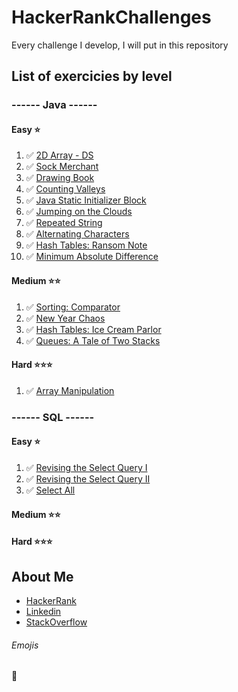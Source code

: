 # HackerRankChallenges
Every challenge I develop, I will put in this repository

## List of exercicies by level

### ------ Java ------
#### Easy ⭐
1.  ✅ [2D Array - DS](https://www.hackerrank.com/challenges/2d-array/problem)
2.  ✅ [Sock Merchant](https://www.hackerrank.com/challenges/sock-merchant/problem)
3.  ✅ [Drawing Book](https://www.hackerrank.com/challenges/drawing-book/problem)
4.  ✅ [Counting Valleys](https://www.hackerrank.com/challenges/counting-valleys/problem)
5.  ✅ [Java Static Initializer Block](https://www.hackerrank.com/challenges/java-static-initializer-block/problem)
6.  ✅ [Jumping on the Clouds](https://www.hackerrank.com/challenges/jumping-on-the-clouds/problem)
7.  ✅ [Repeated String](https://www.hackerrank.com/challenges/repeated-string/problem)
8.  ✅ [Alternating Characters](https://www.hackerrank.com/challenges/alternating-characters/problem)
9.  ✅ [Hash Tables: Ransom Note](https://www.hackerrank.com/challenges/ctci-ransom-note/problem)
10. ✅ [Minimum Absolute Difference](https://www.hackerrank.com/challenges/minimum-absolute-difference-in-an-array/problem)

#### Medium ⭐⭐
1. ✅ [Sorting: Comparator](https://www.hackerrank.com/challenges/ctci-comparator-sorting/problem)
2. ✅ [New Year Chaos](https://www.hackerrank.com/challenges/new-year-chaos/problem)
3. ✅ [Hash Tables: Ice Cream Parlor](https://www.hackerrank.com/challenges/ctci-ice-cream-parlor/problem)
4. ✅ [Queues: A Tale of Two Stacks](https://www.hackerrank.com/challenges/ctci-queue-using-two-stacks/problem)

#### Hard ⭐⭐⭐ 
1. ✅ [Array Manipulation](https://www.hackerrank.com/challenges/crush/problem)

### ------ SQL ------

#### Easy ⭐
1. ✅ [Revising the Select Query I](https://www.hackerrank.com/challenges/revising-the-select-query/problem)
2. ✅ [Revising the Select Query II](https://www.hackerrank.com/challenges/revising-the-select-query-2/problem)
3. ✅ [Select All](https://www.hackerrank.com/challenges/select-all-sql/problem)


#### Medium ⭐⭐

#### Hard ⭐⭐⭐ 

## About Me 
* [HackerRank](https://www.hackerrank.com/pedrobragadev)
* [Linkedin](https://www.linkedin.com/in/pedrobragadev/)
* [StackOverflow](https://stackoverflow.com/story/pedrobragadev)

###### Emojis 
🚧